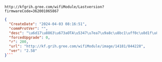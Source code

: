 `http://kfgrih.gree.com/wifiModule/Lastversion?firmwareCode=362001065867`

```json
{
  "CreateDate": "2024-04-03 08:16:51",
  "commProtVer": "",
  "desc": "\u6d17\u8863\u673aOTA\u5347\u7ea7\u9a8c\u8bc1\uff0c\u8d1f\u8d23\u4eba\uff1a\u4ee3\u660e\u822a",
  "forcedUpgrade": 0,
  "r": 200,
  "url": "http://kf.grih.gree.com/wifiModule/image/14181/844228",
  "ver": "2.58"
}```